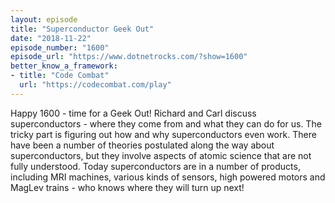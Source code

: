 ```yaml
---
layout: episode
title: "Superconductor Geek Out"
date: "2018-11-22"
episode_number: "1600"
episode_url: "https://www.dotnetrocks.com/?show=1600"
better_know_a_framework:
- title: "Code Combat"
  url: "https://codecombat.com/play"
---
```


Happy 1600 - time for a Geek Out! Richard and Carl discuss superconductors - where they come from and what they can do for us. The tricky part is figuring out how and why superconductors even work. There have been a number of theories postulated along the way about superconductors, but they involve aspects of atomic science that are not fully understood. Today superconductors are in a number of products, including MRI machines, various kinds of sensors, high powered motors and MagLev trains - who knows where they will turn up next!
